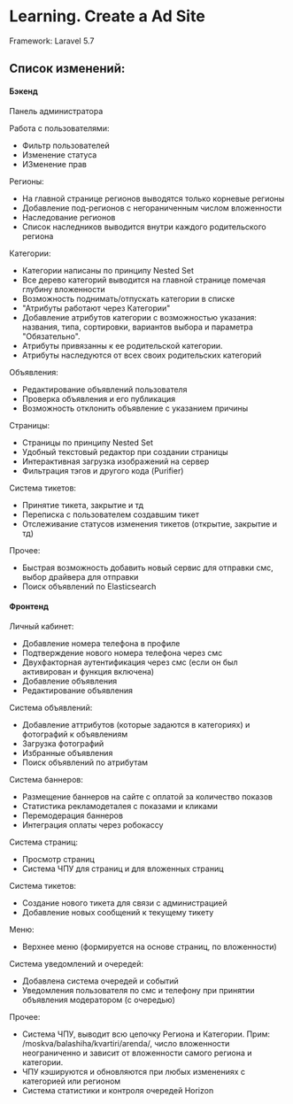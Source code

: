 # Learning. Create a Ad Site

Framework: Laravel 5.7

Список изменений:
-

#### Бэкенд

Панель администратора

Работа с пользователями:

- Фильтр пользователей
- Изменение статуса
- ИЗменение прав

Регионы:

- На главной странице регионов выводятся только корневые регионы
- Добавление под-регионов с негораниченным числом вложенности
- Наследование регионов
- Список наследников выводится внутри каждого родительского региона

Категории:

- Категории написаны по принципу Nested Set
- Все дерево категорий выводится на главной странице помечая глубину вложенности
- Возможность поднимать/отпускать категории в списке
- "Атрибуты работают через Категории"
- Добавление атрибутов категории с возможностью указания: названия, типа, сортировки, 
вариантов выбора и параметра "Обязательно".
- Атрибуты привязанны к ее родительской категории.
- Атрибуты наследуются от всех своих родительских категорий

Объявления:

- Редактирование объявлений пользователя
- Проверка объявления и его публикация
- Возможность отклонить объявление с указанием причины

Страницы: 

- Страницы по принципу Nested Set
- Удобный текстовый редактор при создании страницы
- Интерактивная загрузка изображений на сервер
- Фильтрация тэгов и другого кода (Purifier)

Система тикетов:

- Принятие тикета, закрытие и тд
- Переписка с пользователем создавшим тикет 
- Отслеживание статусов изменения тикетов (открытие, закрытие и тд)

Прочее:

- Быстрая возможность добавить новый сервис для отправки смс, выбор драйвера для отправки
- Поиск объявлений по Elasticsearch

#### Фронтенд

Личный кабинет:

- Добавление номера телефона в профиле
- Подтверждение нового номера телефона через смс
- Двухфакторная аутентификация через смс (если он был активирован и функция включена)
- Добавление объявления
- Редактирование объявления

Система объявлений:

- Добавление аттрибутов (которые задаются в категориях) и фотографий к объявлениям
- Загрузка фотографий
- Избранные объявления
- Поиск объявлений по атрибутам

Система баннеров:

- Размещение баннеров на сайте с оплатой за количество показов
- Статистика рекламодеталея с показами и кликами
- Перемодерация баннеров
- Интеграция оплаты через робокассу

Система страниц:

- Просмотр страниц 
- Система ЧПУ для страниц и для вложенных страниц

Система тикетов:

- Создание нового тикета для связи с администрацией
- Добавление новых сообщений к текущему тикету

Меню:

- Верхнее меню (формируется на основе страниц, по вложенности)

Система уведомлений и очередей:

- Добавлена система очередей и событий
- Уведомления пользователя по смс и телефону при принятии объявления модератором (с очередью)

Прочее:

- Система ЧПУ, выводит всю цепочку Региона и Категории. Прим: /moskva/balashiha/kvartiri/arenda/, число вложенности
 неограниченно и зависит от вложенности самого региона и категории.
- ЧПУ кэшируются и обновляются при любых изменениях с категорией или регионом 
- Система статистики и контроля очередей Horizon 
